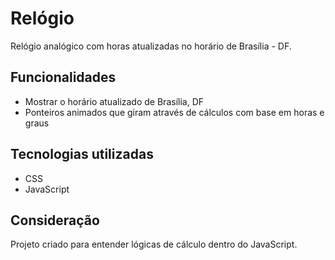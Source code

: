 # Relógio

Relógio analógico com horas atualizadas no horário de Brasília - DF.

## Funcionalidades
- Mostrar o horário atualizado de Brasília, DF
- Ponteiros animados que giram através de cálculos com base em horas e graus

## Tecnologias utilizadas
- CSS
- JavaScript

## Consideração

Projeto criado para entender lógicas de cálculo dentro do JavaScript.
